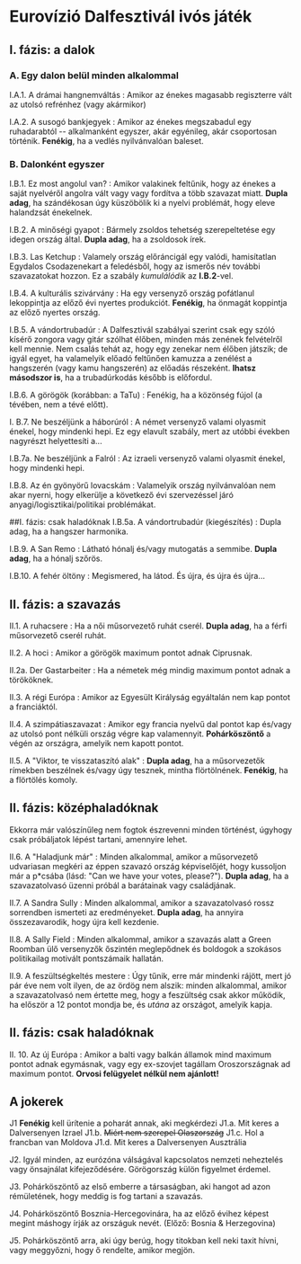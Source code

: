 # Eurovízió Dalfesztivál ivós játék
## I. fázis: a dalok
### A. Egy dalon belül minden alkalommal
I.A.1. A drámai hangnemváltás
: Amikor az énekes magasabb regiszterre vált az utolsó refrénhez (vagy akármikor)

I.A.2. A susogó bankjegyek
: Amikor az énekes megszabadul egy ruhadarabtól -- alkalmanként egyszer, akár egyénileg, akár csoportosan történik. **Fenékig**, ha a vedlés nyilvánvalóan baleset.

### B. Dalonként egyszer
I.B.1. Ez most angolul van?
: Amikor valakinek feltűnik, hogy az énekes a saját nyelvéről angolra vált vagy vagy fordítva a több szavazat miatt. **Dupla adag**, ha szándékosan úgy küszöbölik ki a nyelvi problémát, hogy eleve halandzsát énekelnek.

I.B.2. A minőségi gyapot
: Bármely zsoldos tehetség szerepeltetése egy idegen ország által. **Dupla adag**, ha a zsoldosok írek.

I.B.3. Las Ketchup
: Valamely ország előráncigál egy valódi, hamisítatlan Egydalos Csodazenekart a feledésből, hogy az ismerős név további szavazatokat hozzon. Ez a szabály *kumulálódik* az **I.B.2**-vel.

I.B.4. A kulturális szivárvány
: Ha egy versenyző ország pofátlanul lekoppintja az előző évi nyertes produkciót. **Fenékig**, ha önmagát koppintja az előző nyertes ország.

I.B.5. A vándortrubadúr
: A Dalfesztivál szabályai szerint csak egy szóló kísérő zongora vagy gitár szólhat élőben, minden más zenének felvételről kell mennie. Nem csalás tehát az, hogy egy zenekar nem élőben játszik; de igyál egyet, ha valamelyik előadó feltűnően kamuzza a zenélést a hangszerén (vagy kamu hangszerén) az előadás részeként. **Ihatsz másodszor is**, ha a trubadúrkodás később is előfordul.

I.B.6. A görögök (korábban: a TaTu)
: Fenékig, ha a közönség fújol (a tévében, nem a tévé előtt).

I. B.7. Ne beszéljünk a háborúról
: A német versenyző valami olyasmit énekel, hogy mindenki hepi. Ez egy elavult szabály, mert az utóbbi években nagyrészt helyettesíti a...

I.B.7a. Ne beszéljünk a Falról
: Az izraeli versenyző valami olyasmit énekel, hogy mindenki hepi.

I.B.8. Az én gyönyörű lovacskám
: Valamelyik ország nyilvánvalóan nem akar nyerni, hogy elkerülje a következő évi szervezéssel járó anyagi/logisztikai/politikai problémákat.

##I. fázis: csak haladóknak
I.B.5a. A vándortrubadúr (kiegészítés)
: Dupla adag, ha a hangszer harmonika.

I.B.9. A San Remo
: Látható hónalj és/vagy mutogatás a semmibe. **Dupla adag**, ha a hónalj szőrös.

I.B.10. A fehér öltöny
: Megismered, ha látod. És újra, és újra és újra...

## II. fázis: a szavazás
II.1. A ruhacsere
: Ha a női műsorvezető ruhát cserél. **Dupla adag**, ha a férfi műsorvezető cserél ruhát.

II.2. A hoci
: Amikor a görögök maximum pontot adnak Ciprusnak.

II.2a. Der Gastarbeiter
: Ha a németek még mindig maximum pontot adnak a törököknek.

II.3. A régi Európa
: Amikor az Egyesült Királyság egyáltalán nem kap pontot a franciáktól.

II.4. A szimpátiaszavazat
: Amikor egy francia nyelvű dal pontot kap és/vagy az utolsó pont nélküli ország végre kap valamennyit. **Pohárköszöntő** a végén az országra, amelyik nem kapott pontot.

II.5. A "Viktor, te visszataszító alak"
: **Dupla adag**, ha a műsorvezetők rímekben beszélnek és/vagy úgy tesznek, mintha flörtölnének. **Fenékig**, ha a flörtölés komoly.

## II. fázis: középhaladóknak

Ekkorra már valószínűleg nem fogtok észrevenni minden történést, úgyhogy csak próbáljatok lépést tartani, amennyire lehet.

II.6. A "Haladjunk már"
: Minden alkalommal, amikor a műsorvezető udvariasan megkéri az éppen szavazó ország képviselőjét, hogy kussoljon már a p*csába (lásd: "Can we have your votes, please?"). **Dupla adag**, ha a szavazatolvasó üzenni próbál a barátainak vagy családjának.

II.7. A Sandra Sully
: Minden alkalommal, amikor a szavazatolvasó rossz sorrendben ismerteti az eredményeket. **Dupla adag**, ha annyira összezavarodik, hogy újra kell kezdenie.

II.8. A Sally Field
: Minden alkalommal, amikor a szavazás alatt a Green Roomban ülő versenyzők őszintén meglepődnek és boldogok a szokásos politikailag motivált pontszámaik hallatán.

II.9. A feszültségkeltés mestere
: Úgy tűnik, erre már mindenki rájött, mert jó pár éve nem volt ilyen, de az ördög nem alszik: minden alkalommal, amikor a szavazatolvasó nem értette meg, hogy a feszültség csak akkor működik, ha először a 12 pontot mondja be, és *utána* az országot, amelyik kapja. 

## II. fázis: csak haladóknak
II. 10. Az új Európa
: Amikor a balti vagy balkán államok mind maximum pontot adnak egymásnak, vagy egy ex-szovjet tagállam Oroszországnak ad maximum pontot. **Orvosi felügyelet nélkül nem ajánlott!**

## A jokerek

J1 **Fenékig** kell ürítenie a poharát annak, aki megkérdezi
J1.a. Mit keres a Dalversenyen Izrael
J1.b. <del>Miért nem szerepel Olaszország</del>
J1.c. Hol a francban van Moldova
J1.d. Mit keres a Dalversenyen Ausztrália

J2. Igyál minden, az eurózóna válságával kapcsolatos nemzeti neheztelés vagy önsajnálat kifejeződésére. Görögország külön figyelmet érdemel.

J3. Pohárköszöntő az első emberre a társaságban, aki hangot ad azon rémületének, hogy meddig is fog tartani a szavazás.

J4. Pohárköszöntő Bosznia-Hercegovinára, ha az előző évihez képest megint máshogy írják az országuk nevét. (Előző: Bosnia & Herzegovina)

J5. Pohárköszöntő arra, aki úgy berúg, hogy titokban kell neki taxit hívni, vagy meggyőzni, hogy ő rendelte, amikor megjön.




